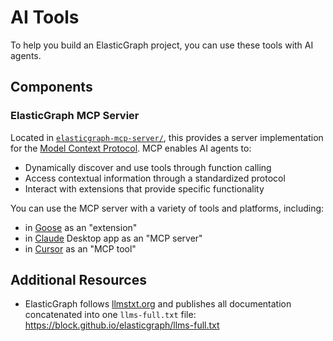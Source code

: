 # AI Tools

To help you build an ElasticGraph project, you can use these tools with AI agents.

## Components

### ElasticGraph MCP Servier

Located in [`elasticgraph-mcp-server/`](./elasticgraph-mcp-server/), this provides a server implementation for the [Model Context Protocol](https://modelcontextprotocol.io/). MCP enables AI agents to:

- Dynamically discover and use tools through function calling
- Access contextual information through a standardized protocol
- Interact with extensions that provide specific functionality

You can use the MCP server with a variety of tools and platforms, including:

- in [Goose](https://block.github.io/goose/) as an "extension"
- in [Claude](https://docs.anthropic.com/en/docs/agents-and-tools/mcp) Desktop app as an "MCP server"
- in [Cursor](https://docs.cursor.com/context/model-context-protocol) as an "MCP tool"

## Additional Resources

- ElasticGraph follows [llmstxt.org](https://llmstxt.org/) and publishes all documentation concatenated into one `llms-full.txt` file: https://block.github.io/elasticgraph/llms-full.txt
